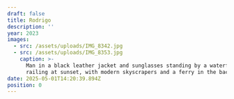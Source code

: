 ```yaml
---
draft: false
title: Rodrigo
description: ''
year: 2023
images:
  - src: /assets/uploads/IMG_8342.jpg
  - src: /assets/uploads/IMG_8353.jpg
    caption: >-
      Man in a black leather jacket and sunglasses standing by a waterfront
      railing at sunset, with modern skyscrapers and a ferry in the background
date: 2025-05-01T14:20:39.894Z
position: 0
---
```


